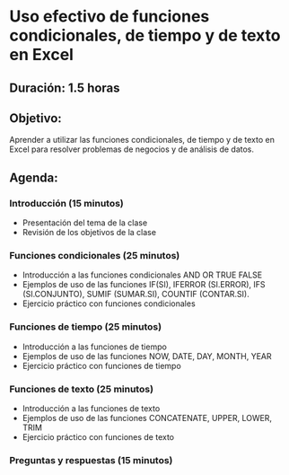 # Uso efectivo de funciones condicionales, de tiempo y de texto en Excel

## Duración: 1.5 horas

## Objetivo:
 Aprender a utilizar las funciones condicionales, de tiempo y de texto en Excel para resolver problemas de negocios y de análisis de datos.

## Agenda:

### Introducción (15 minutos)
 - Presentación del tema de la clase
 - Revisión de los objetivos de la clase

### Funciones condicionales (25 minutos)

- Introducción a las funciones condicionales AND OR TRUE FALSE
- Ejemplos de uso de las funciones IF(SI), IFERROR (SI.ERROR), IFS (SI.CONJUNTO), SUMIF (SUMAR.SI), COUNTIF (CONTAR.SI).
- Ejercicio práctico con funciones condicionales

### Funciones de tiempo (25 minutos)

- Introducción a las funciones de tiempo
- Ejemplos de uso de las funciones NOW, DATE, DAY, MONTH, YEAR
- Ejercicio práctico con funciones de tiempo

### Funciones de texto (25 minutos)

- Introducción a las funciones de texto
- Ejemplos de uso de las funciones CONCATENATE, UPPER, LOWER, TRIM
- Ejercicio práctico con funciones de texto

### Preguntas y respuestas (15 minutos)
